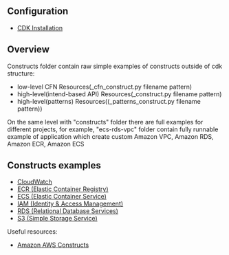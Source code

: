 ## Configuration
* [CDK Installation](./readme/INSTALLATION.md)

## Overview
Constructs folder contain raw simple examples of constructs outside of cdk structure:
* low-level CFN Resources(<resource>_cfn_construct.py filename pattern)
* high-level(intend-based API) Resources(<resource>_construct.py filename pattern)
* high-level(patterns) Resources((<resource>_patterns_construct.py filename pattern))

On the same level with "constructs" folder there are full examples for different projects, for example, "ecs-rds-vpc"
folder contain fully runnable example of application which create custom Amazon VPC, Amazon RDS, Amazon ECR, Amazon ECS

## Constructs examples
* [CloudWatch](https://aws.amazon.com/cloudwatch/)
* [ECR (Elastic Container Registry)](https://aws.amazon.com/ecr/)
* [ECS (Elastic Container Service)](https://aws.amazon.com/ecs/)
* [IAM (Identity & Access Management)](https://aws.amazon.com/iam/)
* [RDS (Relational Database Services)](https://aws.amazon.com/rds/)
* [S3 (Simple Storage Service)](https://aws.amazon.com/s3/)

Useful resources:<br/>
* [Amazon AWS Constructs](https://docs.aws.amazon.com/cdk/latest/guide/constructs.html)
